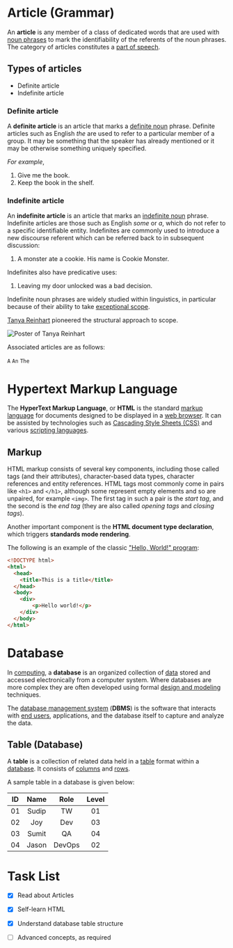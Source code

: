 # Article (Grammar)

An **article** is any member of a class of dedicated words that are used with [noun phrases](https://en.wikipedia.org/wiki/Noun_phrase) to mark the identifiability of the referents of the noun phrases. The category of articles constitutes a [part of speech](https://en.wikipedia.org/wiki/Part_of_speech).

## Types of articles

- Definite article
- Indefinite article

### Definite article

A **definite article** is an article that marks a [definite noun](https://en.wikipedia.org/wiki/Definiteness) phrase. Definite articles such as English _the_ are used to refer to a particular member of a group. It may be something that the speaker has already mentioned or it may be otherwise something uniquely specified.

_For example_,

1.  Give me the book.
2.  Keep the book in the shelf.

### Indefinite article

An **indefinite article** is an article that marks an [indefinite noun](https://en.wikipedia.org/wiki/Definiteness) phrase. Indefinite articles are those such as English _some_ or _a_, which do not refer to a specific identifiable entity. Indefinites are commonly used to introduce a new discourse referent which can be referred back to in subsequent discussion:

1.  A monster ate a cookie. His name is Cookie Monster.

Indefinites also have predicative uses:

1.  Leaving my door unlocked was a bad decision.

Indefinite noun phrases are widely studied within linguistics, in particular because of their ability to take [exceptional scope](https://en.wikipedia.org/wiki/Scope_(formal_semantics)#Exceptional_scope).

[Tanya Reinhart](https://en.wikipedia.org/wiki/Tanya_Reinhart) pioneered the structural approach to scope.

![Poster of Tanya Reinhart](https://en.wikipedia.org/wiki/Scope_(formal_semantics)#/media/File:Tanya_reinhart.jpg)

Associated articles are as follows: 

`A` `An` `The`

# Hypertext Markup Language

The **HyperText Markup Language**, or **HTML** is the standard [markup language](https://en.wikipedia.org/wiki/Markup_language) for documents designed to be displayed in a [web browser](https://en.wikipedia.org/wiki/Web_browser). It can be assisted by technologies such as [Cascading Style Sheets (CSS)](https://en.wikipedia.org/wiki/CSS) and various [scripting languages](https://en.wikipedia.org/wiki/Scripting_language).

## Markup

HTML markup consists of several key components, including those called tags (and their attributes), character-based data types, character references and entity references. HTML tags most commonly come in pairs like `<h1>` and `</h1>`, although some represent empty elements and so are unpaired, for example `<img>`. The first tag in such a pair is the _start tag_, and the second is the _end tag_ (they are also called _opening tags_ and _closing tags_).

Another important component is the **HTML document type declaration**, which triggers **standards mode rendering**.

The following is an example of the classic ["Hello, World!" program](https://en.wikipedia.org/wiki/%22Hello,_World!%22_program):

```html
<!DOCTYPE html>
<html>
  <head>
    <title>This is a title</title>
  </head>
  <body>
    <div>
        <p>Hello world!</p>
    </div>
  </body>
</html>
````

# Database

In [computing](https://en.wikipedia.org/wiki/Computing), a **database** is an organized collection of [data](https://en.wikipedia.org/wiki/Data_(computing)) stored and accessed electronically from a computer system. Where databases are more complex they are often developed using formal [design and modeling](https://en.wikipedia.org/wiki/Database#Design_and_modeling) techniques.

The [database management system](https://en.wikipedia.org/wiki/Database#Database_management_system) (**DBMS**) is the software that interacts with [end users](https://en.wikipedia.org/wiki/End_user), applications, and the database itself to capture and analyze the data. 

## Table (Database)

A **table** is a collection of related data held in a [table](https://en.wikipedia.org/wiki/Table_(information)) format within a [database](https://en.wikipedia.org/wiki/Database). It consists of [columns](https://en.wikipedia.org/wiki/Column_(database)) and [rows](https://en.wikipedia.org/wiki/Row_(database)).

A sample table in a database is given below: 

| ID | Name | Role | Level |
|:--:|:-----:|:------:|:-------:|
| 01 | Sudip | TW | 01 |
| 02 | Joy | Dev | 03 |
|03 | Sumit | QA | 04 |
|04 | Jason | DevOps | 02 |

# Task List

- [x] Read about Articles
- [x] Self-learn HTML
- [x] Understand database table structure
- [ ] Advanced concepts, as required  




